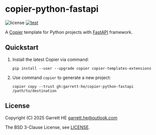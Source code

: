 # copier-python-fastapi

![license](https://img.shields.io/github/license/garrett-he/copier-python-fastapi)
[![test](https://github.com/garrett-he/copier-python-fastapi/actions/workflows/test.yml/badge.svg?branch=main)](https://github.com/garrett-he/copier-python-fastapi/actions/workflows/test.yml)

A [Copier][1] template for Python projects with [FastAPI][2] framework.

## Quickstart

1. Install the latest Copier via command:
    ```
    pip install --user --upgrade copier copier-templates-extensions
    ```

2. Use command `copier` to generate a new project:
    ```
    copier copy --trust gh:garrett-he/copier-python-fastapi /path/to/destination
    ```

## License

Copyright (C) 2025 Garrett HE <garrett.he@outlook.com>

The BSD 3-Clause License, see [LICENSE](./LICENSE).

[1]: https://github.com/copier-org/copier

[2]: https://fastapi.tiangolo.com/
